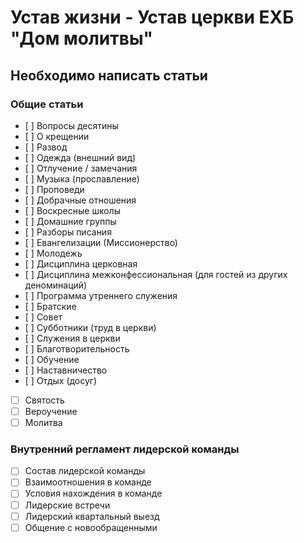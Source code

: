 # Устав жизни - Устав церкви ЕХБ "Дом молитвы"

## Необходимо написать статьи

### Общие статьи
- [ ] Вопросы десятины
- [ ] О крещении
- [ ] Развод
- [ ] Одежда (внешний вид)
- [ ] Отлучение / замечания
- [ ] Музыка (прославление)
- [ ] Проповеди
- [ ] Добрачные отношения
- [ ] Воскресные школы
- [ ] Домашние группы
- [ ] Разборы писания
- [ ] Евангелизации (Миссионерство)
- [ ] Молодежь
- [ ] Дисциплина церковная
- [ ] Дисциплина межконфессиональная (для гостей из других деноминаций)
- [ ] Программа утреннего служения
- [ ] Братские
- [ ] Совет
- [ ] Субботники (труд в церкви)
- [ ] Служения в церкви
- [ ] Благотворительность
- [ ] Обучение
- [ ] Наставничество
- [ ] Отдых (досуг)
- [ ] Святость
- [ ] Вероучение
- [ ] Молитва

### Внутренний регламент лидерской команды

- [ ] Состав лидерской команды
- [ ] Взаимоотношения в команде
- [ ] Условия нахождения в команде
- [ ] Лидерские встречи
- [ ] Лидерский квартальный выезд
- [ ] Общение с новообращенными